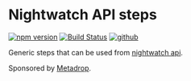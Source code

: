 # Nightwatch API steps

[![npm version](https://badge.fury.io/js/nightwatch-api-steps.svg)](https://badge.fury.io/js/nightwatch-api-steps)
[![Build Status](https://travis-ci.org/Metadrop/nightwatch-api-steps.svg?branch=master)](https://travis-ci.org/Metadrop/nightwatch-api-steps)
[![github](https://img.shields.io/badge/PRs-welcome-blue.svg)](https://github.com/Metadrop/nightwatch-api-steps)

Generic steps that can be used from [nightwatch api](https://github.com/mucsi96/nightwatch-api).

Sponsored by [Metadrop](http://metadrop.net/).

